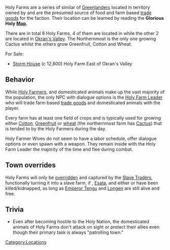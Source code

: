 Holy Farms are a series of similar [](Minor_Outposts.md) of [Greenlanders](Human.md "wikilink")
located in territory owned by [](02%20-%20Projects%20&%20Wikis/Kenshi/Kenshi%20Wiki/Kenshi%20Wiki%20Template/The_Holy_Nation.md) and are the presumed source of food
and farm based [trade goods](Trade_Goods.md "wikilink") for the faction.
Their location can be learned by reading the **Glorious Holy
[Map](Maps.md "wikilink").**

There are in total 6 Holy Farms, 4 of them are located in [](Okran's_Pride.md) while the other 2 are located in
[Okran's Valley](Okran's_Valley.md "wikilink"). The Northernmost is the
only one growing Cactus whilst the others grow Greenfruit, Cotton and
Wheat.

For Sale:

- [Storm House](Storm_House.md "wikilink") (c 12,800) Holy Farm East of
  Okran's Valley

## Behavior

While [Holy Farmers](Holy_Farmer.md "wikilink"), [](Holy_Farmer_Wife.md) and domesticated animals make up the
vast majority of the population, the only NPC with dialogue options is
the [Holy Farm Leader](Holy_Farm_Leader.md "wikilink") who will trade farm
based [trade goods](Trade_Goods.md "wikilink") and domesticated animals
with the player.

Every farm has at least one field of crops and is typically used for
growing either [Cotton](Cotton.md "wikilink"),
[Greenfruit](Greenfruit.md "wikilink") or [wheat](Wheatstraw.md "wikilink")
(the northernmost farm has [Cactus](Cactus.md "wikilink")) that is tended
to by the Holy Farmers during the day.

Holy Farmer Wives do not seem to have a labor schedule, offer dialogue
options or even spawn with a weapon. They remain inside with the Holy
Farm Leader the majority of the time and flee during combat.

## Town overrides

Holy Farms will only be [overridden](Town_Overrides.md "wikilink") and
captured by the [Slave Traders](02%20-%20Projects%20&%20Wikis/Kenshi/Kenshi%20Wiki/Kenshi%20Wiki%20Template/Slave_Traders.md "wikilink"), functionally
turning it into a slave farm, if [](High_Inquisitor_Valtena.md),
[Esata](Esata_the_Stone_Golem.md "wikilink"), and either [](Holy_Lord_Phoenix.md) or [](High_Inquisitor_Seta.md) have been killed/kidnapped, as
long as [Emperor Tengu](Emperor_Tengu.md "wikilink") and
[Longen](Longen.md "wikilink") are still alive and free.

## Trivia

- Even after becoming hostile to the Holy Nation, the domesticated
  animals of Holy Farms don't attack on sight or protect their allies
  even though their primary task is always "patrolling town."

[Category:Locations](Category:Locations "wikilink")